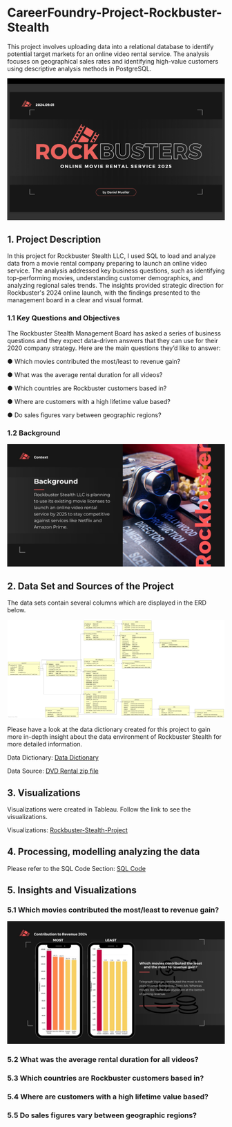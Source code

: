 # CareerFoundry-Project-Rockbuster-Stealth
This project involves uploading data into a relational database to identify potential target markets for an online video rental service. The analysis focuses on geographical sales rates and identifying high-value customers using descriptive analysis methods in PostgreSQL.

![Rockbuster](https://github.com/DanielsData91/danielsdata91.github.io/blob/master/images/Rockbuster_Project.png)

## 1. Project Description
In this project for Rockbuster Stealth LLC, I used SQL to load and analyze data from a movie rental company preparing to launch an online video service. The analysis addressed key business questions, such as identifying top-performing movies, understanding customer demographics, and analyzing regional sales trends. The insights provided strategic direction for Rockbuster's 2024 online launch, with the findings presented to the management board in a clear and visual format.

### 1.1 Key Questions and Objectives
The Rockbuster Stealth Management Board has asked a series of business questions and they expect data-driven answers that they can use for their 2020 company strategy. Here are the main questions they’d like to answer:

● Which movies contributed the most/least to revenue gain?

● What was the average rental duration for all videos?

● Which countries are Rockbuster customers based in?

● Where are customers with a high lifetime value based?

● Do sales figures vary between geographic regions?


### 1.2 Background

![Background](https://github.com/DanielsData91/Rockbuster-Stealth-Project/blob/main/Background.jpg)


## 2. Data Set and Sources of the Project
The data sets contain several columns which are displayed in the ERD below.



![ERD of Rockbuster-Stealth](https://github.com/DanielsData91/Rockbuster-Stealth-Project/blob/main/ERD_Rockbuster.jpg)



Please have a look at the data dictionary created for this project to gain more in-depth insight about the data environment of Rockbuster Stealth for more detailed information.

Data Dictionary: [Data Dictionary](https://github.com/DanielsData91/Rockbuster-Stealth-Project/blob/main/Data%20Dictionary.pdf)

Data Source: [DVD Rental zip file](http://www.postgresqltutorial.com/wp-content/uploads/2019/05/dvdrental.zip)

## 3. Visualizations
Visualizations were created in Tableau. Follow the link to see the visualizations.

Visualizations: [Rockbuster-Stealth-Project](https://public.tableau.com/app/profile/daniel.m.ller6696/viz/Project_Rockbuster/LeastRevenue2019)

## 4. Processing, modelling analyzing the data

Please refer to the SQL Code Section: [SQL Code](https://github.com/DanielsData91/Rockbuster-Stealth-Project/tree/main/SQL%20Code)

## 5. Insights and Visualizations

### 5.1 Which movies contributed the most/least to revenue gain?

![Movies](https://github.com/DanielsData91/Rockbuster-Stealth-Project/blob/main/Rockbuster%20Images/Which%20movies%20contributed%20the%20least%20and%20the%20most%20to%20revenue%20gain%3F.jpg)


### 5.2 What was the average rental duration for all videos?

### 5.3 Which countries are Rockbuster customers based in?

### 5.4 Where are customers with a high lifetime value based?

### 5.5 Do sales figures vary between geographic regions?

